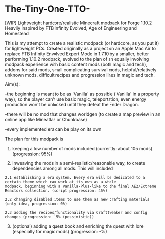 # The-Tiny-One-TTO-
[WIP] Lightweight hardcore/realistic Minecraft modpack for Forge 1.10.2
Heavily inspired by FTB Infinity Evolved, Age of Engineering and Homestead

This is my attempt to create a realistic modpack (or hardcore, as you put it) for lightweight PCs. Created originally as a project on an Apple Mac Air to replace FTB Infinity Envolved Expert Mode in 1.7.10 by a smaller, better performing 1.10.2 modpack, evolved to the plan of an equally involving modpack experience with basic content mods (both magic and tech), addons for said mods, small complicating survival mods, helpful/relatively unknown mods, difficult recipes and progression lines in magic and tech.

Aim(s):

  -the beginning is meant to be as 'Vanilla' as possible ('Vanilla' in a property way), so the player can't use basic magic,
   teleportation, even energy production won't be unlocked until they defeat the Ender Dragon.
   
  -there will be no mod that changes worldgen (to create a map preview in an online app like Mineatlas or Chunkbase)
  
  -every implemented era can be play on its own



The plan for this modpack is
  1. keeping a low number of mods included (currently: about 105 mods) (progression: 95%)
  
  2. inweaving the mods in a semi-realistic/reasonable way, to create dependencies among all mods. 
  This will included
  
    2.1 establishing a era system. Every era will be dedicated to a certain theme which can work at its own as a whole 
    modpack, beginning with a Vanilla-Plus-like to the final AE2/Extreme Reactors collection. (script progression: 45%)
    
    2.2 changing disabled items to use them as new crafting materials (only idea, progression: 0%)
    
    2.3 adding the recipes/functionality via Crafttweaker and config changes (progression: 15% (pessimistic))
  
  3. (optional) adding a quest book and enriching the quest with lore (especially for magic mods) (progression: -%)
